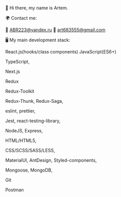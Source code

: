 👋 Hi there, my name is Artem.

🌍 Contact me:

📧 ABR223@yandex.ru
📧 art683555@gmail.com

🖥 My main development stack:

React.js(hooks/class components)
JavaScript(ES6+)

TypeScript,

Next.js

Redux

Redux-Toolkit

Redux-Thunk, Redux-Saga,

eslint, prettier,

Jest, react-testing-library,

NodeJS, Express,

HTML/HTML5,

CSS/SCSS/SASS/LESS,

MaterialUI, AntDesign, Styled-components,

Mongoose, MongoDB,

Git

Postman

